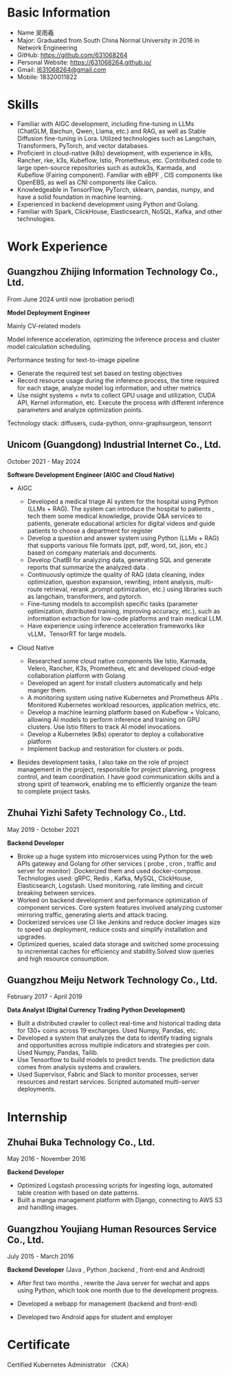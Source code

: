 # Basic Information

- Name 吴雨羲
- Major: Graduated from South China Normal University in 2016 in Network Engineering
- GitHub: https://github.com/631068264 
- Personal Website: https://631068264.github.io/
- Gmail: l631068264@gmail.com
- Mobile: 18320011822



# Skills

- Familiar with AIGC development, including fine-tuning in LLMs (ChatGLM, Baichun, Qwen, Llama, etc.) and RAG, as well as Stable Diffusion fine-tuning in Lora. Utilized technologies such as Langchain, Transformers, PyTorch, and vector databases.
- Proficient in cloud-native (k8s) development, with experience in k8s, Rancher, rke, k3s, Kubeflow, Istio, Prometheus, etc. Contributed code to large open-source repositories such as autok3s, Karmada, and Kubeflow (Fairing component). Familiar with eBPF , CIS components like OpenEBS, as well as CNI components like Calico.
- Knowledgeable in TensorFlow, PyTorch, sklearn, pandas, numpy, and have a solid foundation in machine learning.
- Experienced in backend development using Python and Golang.
- Familiar with Spark, ClickHouse, Elasticsearch, NoSQL, Kafka, and other technologies.





# Work Experience



## Guangzhou Zhijing Information Technology Co., Ltd.

From June 2024 until now (probation period)

**Model Deployment Engineer**

Mainly CV-related models

Model inference acceleration, optimizing the inference process and cluster model calculation scheduling.

Performance testing for text-to-image pipeline

- Generate the required test set based on testing objectives
- Record resource usage during the inference process, the time required for each stage, analyze model log information, and other metrics
- Use nsight systems + nvtx to collect GPU usage and utilization, CUDA API, Kernel information, etc. Execute the process with different inference parameters and analyze optimization points.

Technology stack: diffusers, cuda-python, onnx-graphsurgeon, tensorrt

 

## Unicom (Guangdong) Industrial Internet Co., Ltd.

October 2021 - May 2024 

**Software Development Engineer (AIGC  and Cloud Native)**

- AIGC
  - Developed a medical triage AI system for the hospital using Python (LLMs + RAG). The system can introduce the hospital to patients , tech them some medical knowledge, provide Q&A services to patients,  generate educational articles for digital videos  and guide patients to choose a department for register 
  - Develop a question and answer system using Python (LLMs + RAG) that supports various file formats (ppt, pdf, word, txt, json, etc.) based on company materials and documents.
  - Develop ChatBI for analyzing data, generating SQL  and generate reports that summarize the analyzed data .
  - Continuously optimize the quality of RAG (data cleaning, index optimization, question expansion, rewriting, intent analysis, multi-route retrieval, rerank ,prompt optimization, etc.) using libraries such as langchain, transformers, and pytorch.
  - Fine-tuning models to accomplish specific tasks (parameter optimization, distributed training, improving accuracy, etc.), such as information extraction for low-code platforms and train medical LLM.
  - Have experience using inference acceleration frameworks like vLLM，TensorRT for large models.
- Cloud Native
  - Researched some cloud native components like Istio, Karmada, Velero, Rancher, K3s, Prometheus, etc  and developed cloud-edge collaboration platform with Golang
  - Developed an agent for install clusters automatically  and help manger them.
  - A monitoring system using native Kubernetes  and Prometheus APIs . Monitored Kubernetes workload resources, application metrics, etc.
  - Develop a machine learning platform based on Kubeflow + Volcano, allowing AI models to perform inference and training on GPU clusters. Use Istio filters to track AI model invocations.
  - Develop a Kubernetes (k8s) operator to deploy a collaborative platform
  - Implement backup and restoration for clusters or pods.
  
- Besides development tasks, I also take on the role of project management in the project, responsible for project planning, progress control, and team coordination. I have good communication skills and a strong spirit of teamwork, enabling me to efficiently organize the team to complete project tasks.



## Zhuhai Yizhi Safety Technology Co., Ltd.

May 2019 - October 2021

**Backend Developer** 

- Broke up a huge system into microservices using Python for the web APIs gateway and Golang for other services ( probe , cron , traffic and server for monitor) .Dockerized them and used docker-compose. Technologies used: gRPC, Redis , Kafka, MySQL, ClickHouse, Elasticsearch, Logstash.  Used monitoring, rate limiting and circuit breaking between services.
- Worked on backend development and performance optimization of component services. Core system features involved analyzing customer mirroring traffic, generating alerts and attack tracing.
- Dockerized services use CI like Jenkins and reduce docker images size to speed up deployment, reduce costs and simplify installation and upgrades.
- Optimized queries, scaled data storage and switched some processing to incremental caches for efficiency and stability.Solved slow queries and high resource consumption. 



## Guangzhou Meiju Network Technology Co., Ltd.

February 2017 - April 2019

**Data Analyst (Digital Currency Trading Python Development)** 

- Built a distributed crawler to collect real-time and historical trading data for 130+ coins across 19 exchanges. Used Numpy, Pandas, etc.
- Developed a system that analyzes the data to identify trading signals and opportunities across multiple indicators and strategies per coin. Used Numpy, Pandas, Tailib.
- Use Tensorflow to build models to predict trends. The prediction data comes from analysis systems and crawlers.
- Used Supervisor, Fabric and Slack to monitor processes, server resources and restart services. Scripted automated multi-server deployments.



# Internship

## Zhuhai Buka Technology Co., Ltd.

May 2016 - November 2016

**Backend Developer**

- Optimized Logstash processing scripts for ingesting logs, automated table creation with based on date patterns.
- Built a manga management platform with Django, connecting to AWS S3 and handling images.



## Guangzhou Youjiang Human Resources Service Co., Ltd.

July 2015 - March 2016

**Backend Developer** (Java , Python ,backend , front-end and Android)

- After first two months , rewrite the Java server for wechat and apps using Python, which took one month due to the development progress.

-  Developed a webapp for management (backend and front-end)
- Developed two Android apps for student and employer 





# Certificate

Certified Kubernetes Administrator （CKA）